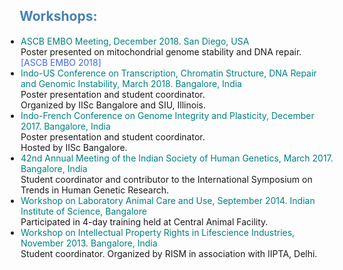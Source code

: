 <html>
<head>
<style>
a:link {
  color: RoyalBlue;
  background-color: transparent;
  text-decoration: none;
}

a:visited {
  color: Purple;
  background-color: transparent;
  text-decoration: none;
}

a:hover {
  color: RoyalBlue;
  background-color: transparent;
  text-decoration: underline;
}

a:active {
  color: DarkRed;
  background-color: transparent;
  text-decoration: underline;
}
</style>  
</head>  
 
<body>  
  
<h2 style="color:SteelBlue;" vspace="-2px;">Workshops:</h2>
  
<ul style="margin:1;padding:1">

 <li> <font color="#008080">ASCB EMBO Meeting, December 2018. San Diego, USA</font>
  <br> Poster presented on mitochondrial genome stability and DNA repair.
  <br> <a href="https://www.ascb.org/event/2018ascbembo/" target="_blank" LINK="red">[ASCB EMBO 2018]</a>
  </li>

 <li> <font color="#008080">Indo-US Conference on Transcription, Chromatin Structure, DNA Repair and Genomic Instability, March 2018. Bangalore, India</font>
  <br> Poster presentation and student coordinator.
  <br> Organized by IISc Bangalore and SIU, Illinois.
  </li>

 <li> <font color="#008080">Indo-French Conference on Genome Integrity and Plasticity, December 2017. Bangalore, India</font>
  <br> Poster presentation and student coordinator.
  <br> Hosted by IISc Bangalore.
  </li>

 <li> <font color="#008080">42nd Annual Meeting of the Indian Society of Human Genetics, March 2017. Bangalore, India</font>
  <br> Student coordinator and contributor to the International Symposium on Trends in Human Genetic Research.
  </li>

 <li> <font color="#008080">Workshop on Laboratory Animal Care and Use, September 2014. Indian Institute of Science, Bangalore</font>
  <br> Participated in 4-day training held at Central Animal Facility.
  </li>

 <li> <font color="#008080">Workshop on Intellectual Property Rights in Lifescience Industries, November 2013. Bangalore, India</font>
  <br> Student coordinator. Organized by RISM in association with IIPTA, Delhi.
  </li>

</ul>
  
 
  
</body>
</html>

